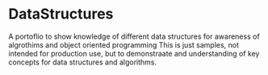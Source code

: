 # DataStructures
A portoflio to show knowledge of different data structures for awareness of algrothims and object oriented programming
This is just samples, not intended for production use, but to demonstraate and understanding of key concepts for data structures and algorithms. 
